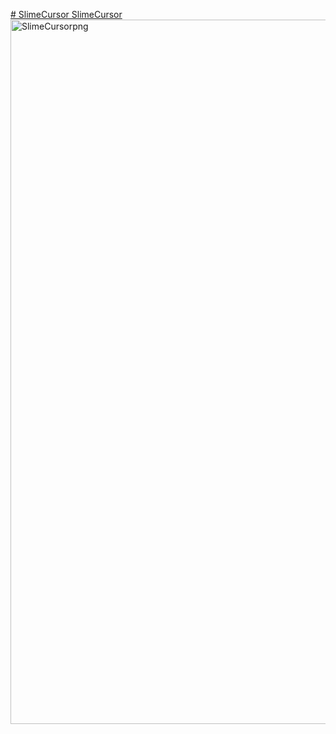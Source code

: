[# SlimeCursor
SlimeCursor
](https://6883dc29cce686e03721ce7b--slimeeeeevnh.netlify.app/)
<img width="1591" height="1127" alt="SlimeCursorpng" src="https://github.com/user-attachments/assets/835b0bed-b135-4c44-be53-045550b6354b" />
